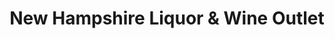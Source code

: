 ---
title: "New Hampshire Liquor & Wine Outlet"
url: /brookline/new-hampshire-liquor-und-wine-outlet/
shop: Spirituosen
---